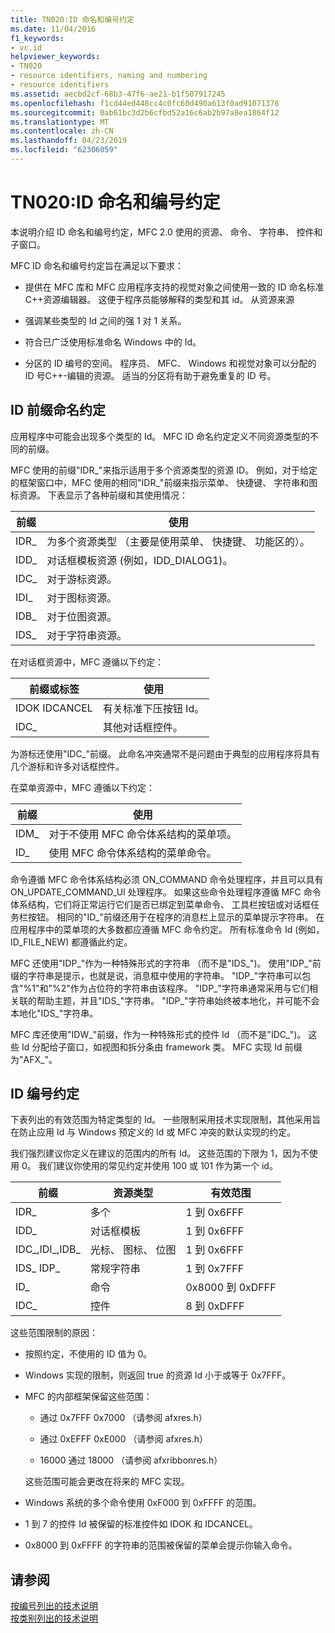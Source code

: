 ```yaml
---
title: TN020:ID 命名和编号约定
ms.date: 11/04/2016
f1_keywords:
- vc.id
helpviewer_keywords:
- TN020
- resource identifiers, naming and numbering
- resource identifiers
ms.assetid: aecbd2cf-68b3-47f6-ae21-b1f507917245
ms.openlocfilehash: f1cd44ed448cc4c0fc60d490a613f0ad91071376
ms.sourcegitcommit: 0ab61bc3d2b6cfbd52a16c6ab2b97a8ea1864f12
ms.translationtype: MT
ms.contentlocale: zh-CN
ms.lasthandoff: 04/23/2019
ms.locfileid: "62306059"
---
```

# <a name="tn020-id-naming-and-numbering-conventions"></a>TN020:ID 命名和编号约定

本说明介绍 ID 命名和编号约定，MFC 2.0 使用的资源、 命令、 字符串、 控件和子窗口。

MFC ID 命名和编号约定旨在满足以下要求：

- 提供在 MFC 库和 MFC 应用程序支持的视觉对象之间使用一致的 ID 命名标准C++资源编辑器。 这便于程序员能够解释的类型和其 id。 从资源来源

- 强调某些类型的 Id 之间的强 1 对 1 关系。

- 符合已广泛使用标准命名 Windows 中的 Id。

- 分区的 ID 编号的空间。 程序员、 MFC、 Windows 和视觉对象可以分配的 ID 号C++-编辑的资源。 适当的分区将有助于避免重复的 ID 号。

## <a name="the-id-prefix-naming-convention"></a>ID 前缀命名约定

应用程序中可能会出现多个类型的 Id。 MFC ID 命名约定定义不同资源类型的不同的前缀。

MFC 使用的前缀"IDR_"来指示适用于多个资源类型的资源 ID。 例如，对于给定的框架窗口中，MFC 使用的相同"IDR_"前缀来指示菜单、 快捷键、 字符串和图标资源。 下表显示了各种前缀和其使用情况：

|前缀|使用|
|------------|---------|
|IDR_|为多个资源类型 （主要是使用菜单、 快捷键、 功能区的）。|
|IDD_|对话框模板资源 (例如，IDD_DIALOG1)。|
|IDC_|对于游标资源。|
|IDI_|对于图标资源。|
|IDB_|对于位图资源。|
|IDS_|对于字符串资源。|

在对话框资源中，MFC 遵循以下约定：

|前缀或标签|使用|
|---------------------|---------|
|IDOK IDCANCEL|有关标准下压按钮 Id。|
|IDC_|其他对话框控件。|

为游标还使用"IDC_"前缀。 此命名冲突通常不是问题由于典型的应用程序将具有几个游标和许多对话框控件。

在菜单资源中，MFC 遵循以下约定：

|前缀|使用|
|------------|---------|
|IDM_|对于不使用 MFC 命令体系结构的菜单项。|
|ID_|使用 MFC 命令体系结构的菜单命令。|

命令遵循 MFC 命令体系结构必须 ON_COMMAND 命令处理程序，并且可以具有 ON_UPDATE_COMMAND_UI 处理程序。 如果这些命令处理程序遵循 MFC 命令体系结构，它们将正常运行它们是否已绑定到菜单命令、 工具栏按钮或对话框任务栏按钮。 相同的"ID_"前缀还用于在程序的消息栏上显示的菜单提示字符串。 在应用程序中的菜单项的大多数都应遵循 MFC 命令约定。 所有标准命令 Id (例如，ID_FILE_NEW) 都遵循此约定。

MFC 还使用"IDP_"作为一种特殊形式的字符串 （而不是"IDS_")。 使用"IDP_"前缀的字符串是提示，也就是说，消息框中使用的字符串。 "IDP_"字符串可以包含"%1"和"%2"作为占位符的字符串由该程序。 "IDP_"字符串通常采用与它们相关联的帮助主题，并且"IDS_"字符串。 "IDP_"字符串始终被本地化，并可能不会本地化"IDS_"字符串。

MFC 库还使用"IDW_"前缀，作为一种特殊形式的控件 Id （而不是"IDC_")。 这些 Id 分配给子窗口，如视图和拆分条由 framework 类。 MFC 实现 Id 前缀为"AFX_"。

## <a name="the-id-numbering-convention"></a>ID 编号约定

下表列出的有效范围为特定类型的 Id。 一些限制采用技术实现限制，其他采用旨在防止应用 Id 与 Windows 预定义的 Id 或 MFC 冲突的默认实现的约定。

我们强烈建议你定义在建议的范围内的所有 Id。 这些范围的下限为 1，因为不使用 0。 我们建议你使用的常见约定并使用 100 或 101 作为第一个 id。

|前缀|资源类型|有效范围|
|------------|-------------------|-----------------|
|IDR_|多个|1 到 0x6FFF|
|IDD_|对话框模板|1 到 0x6FFF|
|IDC_,IDI_,IDB_|光标、 图标、 位图|1 到 0x6FFF|
|IDS_ IDP_|常规字符串|1 到 0x7FFF|
|ID_|命令|0x8000 到 0xDFFF|
|IDC_|控件|8 到 0xDFFF|

这些范围限制的原因：

- 按照约定，不使用的 ID 值为 0。

- Windows 实现的限制，则返回 true 的资源 Id 小于或等于 0x7FFF。

- MFC 的内部框架保留这些范围：

  - 通过 0x7FFF 0x7000 （请参阅 afxres.h）

  - 通过 0xEFFF 0xE000 （请参阅 afxres.h）

  - 16000 通过 18000 （请参阅 afxribbonres.h）

  这些范围可能会更改在将来的 MFC 实现。

- Windows 系统的多个命令使用 0xF000 到 0xFFFF 的范围。

- 1 到 7 的控件 Id 被保留的标准控件如 IDOK 和 IDCANCEL。

- 0x8000 到 0xFFFF 的字符串的范围被保留的菜单会提示你输入命令。

## <a name="see-also"></a>请参阅

[按编号列出的技术说明](../mfc/technical-notes-by-number.md)<br/>
[按类别列出的技术说明](../mfc/technical-notes-by-category.md)
